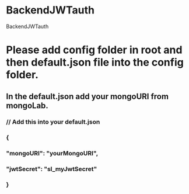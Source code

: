 # BackendJWTauth

BackendJWTauth

# Please add config folder in root and then default.json file into the config folder.

## In the default.json add your mongoURI from mongoLab.

### // Add this into your default.json

### {

### "mongoURI": "yourMongoURI",

### "jwtSecret": "sl_myJwtSecret"

### }
